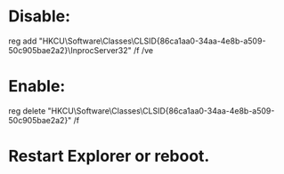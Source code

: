 # Disable:
reg add "HKCU\Software\Classes\CLSID\{86ca1aa0-34aa-4e8b-a509-50c905bae2a2}\InprocServer32" /f /ve

# Enable:
reg delete "HKCU\Software\Classes\CLSID\{86ca1aa0-34aa-4e8b-a509-50c905bae2a2}" /f​

# Restart Explorer or reboot.
